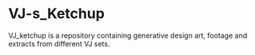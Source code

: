 # VJ-s_Ketchup
VJ_ketchup is a repository containing generative design art, footage and extracts from different VJ sets.
